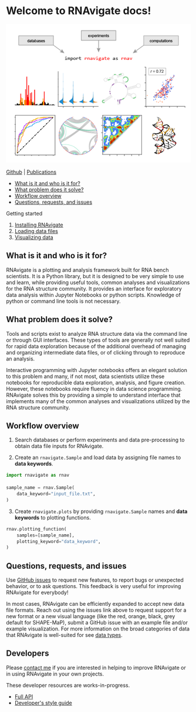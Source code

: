 Welcome to RNAvigate docs!
==========================

![demo plots](./images/gallery.png)

[Github](https://github.com/Weeks-UNC/RNAvigate) | [Publications](publications.md)

- [What is it and who is it for?](#what-is-it-and-who-is-it-for)
- [What problem does it solve?](#what-problem-does-it-solve)
- [Workflow overview](#workflow-overview)
- [Questions, requests, and issues](#questions-requests-and-issues)

Getting started

1. [Installing RNAvigate](installing-rnavigate.md)
2. [Loading data files](loading-data.md)
3. [Visualizing data](visualizing-data.md)


## What is it and who is it for?

RNAvigate is a plotting and analysis framework built for RNA bench scientists.
It is a Python library, but it is designed to be very simple to use and learn,
while providing useful tools, common analyses and visualizations for the
RNA structure community. It provides an interface for exploratory data analysis
within Jupyter Notebooks or python scripts. Knowledge of python or command line
tools is not necessary.

## What problem does it solve?

Tools and scripts exist to analyze RNA structure data via the command line or
through GUI interfaces. These types of tools are generally not well suited for
rapid data exploration because of the additional overhead of managing and
organizing intermediate data files, or of clicking through to reproduce an
analysis.

Interactive programming with Jupyter notebooks offers an elegant solution to
this problem and many, if not most, data scientists utilize these notebooks for
reproducible data exploration, analysis, and figure creation. However, these
notebooks require fluency in data science programming. RNAvigate solves this by
providing a simple to understand interface that implements many of the common
analyses and visualizations utilized by the RNA structure community.

## Workflow overview

1) Search databases or perform experiments and data pre-processing to
   obtain data file inputs for RNAvigate.

2) Create an `rnavigate.Sample` and load data by assigning file names to
   **data keywords**.

```python
import rnavigate as rnav

sample_name = rnav.Sample(
    data_keyword="input_file.txt",
)
```

3) Create `rnavigate.plots` by providing `rnavigate.Sample` names and
   **data keywords** to plotting functions.

```python
rnav.plotting_function(
    samples=[sample_name],
    plotting_keyword="data_keyword",
)
```

## Questions, requests, and issues

Use [GitHub issues](https://github.com/Weeks-UNC/RNAvigate/issues) to request
new features, to report bugs or unexpected behavior, or to ask questions. This
feedback is very useful for improving RNAvigate for everybody!

In most cases, RNAvigate can be efficiently expanded to accept new data file
formats. Reach out using the issues link above to request support for a new
format or a new visual language (like the red, orange, black, grey default
for SHAPE-MaP), submit a GitHub issue with an example file and/or example visualization. For more information on the broad categories of data that
RNAvigate is well-suited for see [data types](data-types.md).

## Developers

Please [contact me](mailto:psirving@email.unc.edu) if you are interested in
helping to improve RNAvigate or in using RNAvigate in your own projects.

These developer resources are works-in-progress.
- [Full API](full_api_index.md)
- [Developer's style guide](dev_style_guide.md)
